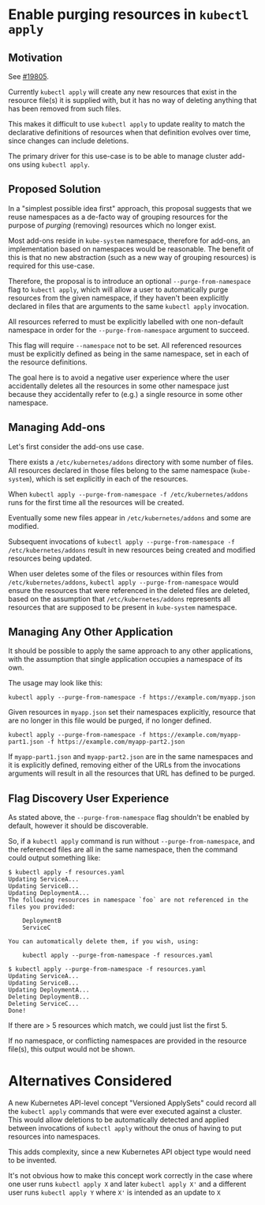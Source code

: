 # Enable purging resources in `kubectl apply`

## Motivation

See [#19805](https://github.com/kubernetes/kubernetes/issues/19805).

Currently `kubectl apply` will create any new resources that exist in the resource file(s) it is supplied with, but it has no way of deleting anything that has been removed from such files.

This makes it difficult to use `kubectl apply` to update reality to match the declarative definitions of resources when that definition evolves over time, since changes can include deletions.

The primary driver for this use-case is to be able to manage cluster add-ons using `kubectl apply`.

## Proposed Solution

In a "simplest possible idea first" approach, this proposal suggests that we reuse namespaces as a de-facto way of grouping resources for the purpose of _purging_ (removing) resources which no longer exist.

Most add-ons reside in `kube-system` namespace, therefore for add-ons, an implementation based on namespaces would be reasonable.
The benefit of this is that no new abstraction (such as a new way of grouping resources) is required for this use-case.

Therefore, the proposal is to introduce an optional `--purge-from-namespace` flag to `kubectl apply`, which will allow a user to automatically purge resources from the given namespace, if they haven't been explicitly declared in files that are arguments to the same `kubectl apply` invocation.

All resources referred to must be explicitly labelled with one non-default namespace in order for the `--purge-from-namespace` argument to succeed.

This flag will require `--namespace` not to be set.
All referenced resources must be explicitly defined as being in the same namespace, set in each of the resource definitions.

The goal here is to avoid a negative user experience where the user accidentally deletes all the resources in some other namespace just because they accidentally refer to (e.g.) a single resource in some other namespace.

## Managing Add-ons

Let's first consider the add-ons use case.

There exists a `/etc/kubernetes/addons` directory with some number of files. All resources declared in those files belong to the same namespace (`kube-system`), which is set explicitly in each of the resources.

When `kubectl apply --purge-from-namespace -f /etc/kubernetes/addons` runs for the first time all the resources will be created.

Eventually some new files appear in `/etc/kubernetes/addons` and some are modified.

Subsequent invocations of `kubectl apply --purge-from-namespace -f /etc/kubernetes/addons` result in new resources being created and modified resources being updated.

When user deletes some of the files or resources within files from `/etc/kubernetes/addons`, `kubectl apply --purge-from-namespace` would ensure the resources that were referenced in the deleted files are deleted, based on the assumption that `/etc/kubernetes/addons` represents all resources that are supposed to be present in `kube-system` namespace.


## Managing Any Other Application

It should be possible to apply the same approach to any other applications, with the assumption that single application occupies a namespace of its own.

The usage may look like this:

```
kubectl apply --purge-from-namespace -f https://example.com/myapp.json
```

Given resources in `myapp.json` set their namespaces explicitly, resource that are no longer in this file would be purged, if no longer defined.

```
kubectl apply --purge-from-namespace -f https://example.com/myapp-part1.json -f https://example.com/myapp-part2.json
```

If `myapp-part1.json` and `myapp-part2.json` are in the same namespaces and it is explicitly defined, removing either of the URLs from the invocations arguments will result in all the resources that URL has defined to be purged.

## Flag Discovery User Experience

As stated above, the `--purge-from-namespace` flag shouldn't be enabled by default, however it should be discoverable.

So, if a `kubectl apply` command is run without `--purge-from-namespace`, and the referenced files are all in the same namespace, then the command could output something like:

```
$ kubectl apply -f resources.yaml
Updating ServiceA...
Updating ServiceB...
Updating DeploymentA...
The following resources in namespace `foo` are not referenced in the files you provided:

    DeploymentB
    ServiceC

You can automatically delete them, if you wish, using:

    kubectl apply --purge-from-namespace -f resources.yaml

$ kubectl apply --purge-from-namespace -f resources.yaml
Updating ServiceA...
Updating ServiceB...
Updating DeploymentA...
Deleting DeploymentB...
Deleting ServiceC...
Done!
```

If there are > 5 resources which match, we could just list the first 5.

If no namespace, or conflicting namespaces are provided in the resource file(s), this output would not be shown.

# Alternatives Considered

A new Kubernetes API-level concept "Versioned ApplySets" could record all the `kubectl apply` commands that were ever executed against a cluster.
This would allow deletions to be automatically detected and applied between invocations of `kubectl apply` without the onus of having to put resources into namespaces.

This adds complexity, since a new Kubernetes API object type would need to be invented.

It's not obvious how to make this concept work correctly in the case where one user runs `kubectl apply X` and later `kubectl apply X'` and a different user runs `kubectl apply Y` where `X'` is intended as an update to `X`
